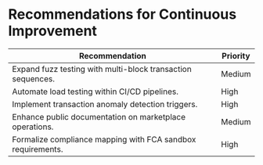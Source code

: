 # Recommendations for Continuous Improvement

| Recommendation                                              | Priority |
| ----------------------------------------------------------- | -------- |
| Expand fuzz testing with multi-block transaction sequences. | Medium   |
| Automate load testing within CI/CD pipelines.               | High     |
| Implement transaction anomaly detection triggers.           | High     |
| Enhance public documentation on marketplace operations.     | Medium   |
| Formalize compliance mapping with FCA sandbox requirements. | High     |
